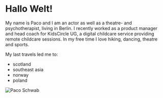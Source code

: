 # Hallo Welt!

My name is Paco and I am an actor as well as a theatre- and psychotherapist, living in Berlin. I recently worked as a product manager and head coach for KidsCircle UG, a digital childcare service providing remote childcare sessions. In my free time I love hiking, dancing, theatre and sports.

My last travels led me to:

- scotland
- southeast asia
- norway
- poland

![Paco Schwab](https://www.ausliebezumhaustier.de/wp-content/uploads/2020/05/katzenbabys-entwicklung-1.jpg)
